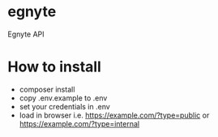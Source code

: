 # egnyte
Egnyte API

# How to install
* composer install
* copy .env.example to .env
* set your credentials in .env
* load in browser i.e. https://example.com/?type=public or https://example.com/?type=internal
